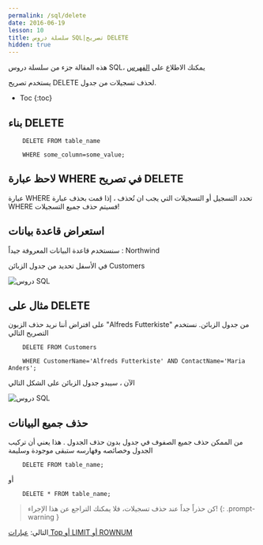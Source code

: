 ```yaml
---
permalink: /sql/delete
date: 2016-06-19
lesson: 10
title: سلسلة دروس SQL|تصريح DELETE
hidden: true
---
```


هذه المقالة جزء من سلسلة دروس SQL، يمكنك الاطلاع على [الفهرس](intro)



يستخدم تصريح DELETE لحذف تسجيلات من جدول.

* Toc
{:toc}

## بناء DELETE


		DELETE FROM table_name

		WHERE some_column=some_value;


## لاحظ عبارة WHERE في تصريح DELETE

عبارة WHERE تحدد التسجيل أو التسجيلات التي يجب ان تُحذف ، إذا قمت بحذف عبارة WHERE فسيتم حذف جميع التسجيلات!


## استعراض قاعدة بيانات

سنستخدم قاعدة البيانات المعروفة جيداً : Northwind


في الأسفل تحديد من جدول الزبائن Customers

![دروس SQL](/assets/customers.png)


## مثال على DELETE


على افتراض أننا نريد حذف الزبون "Alfreds Futterkiste" من جدول الزبائن. نستخدم التصريح التالي


		DELETE FROM Customers

		WHERE CustomerName='Alfreds Futterkiste' AND ContactName='Maria Anders';

الآن ، سيبدو جدول الزبائن على الشكل التالي

![دروس SQL](/assets/customers5.png)


## حذف جميع البيانات

من الممكن حذف جميع الصفوف في جدول بدون حذف الجدول . هذا يعني أن تركيب الجدول وخصائصه وفهارسه ستبقى موجودة وسليمة


		DELETE FROM table_name;


أو

		DELETE * FROM table_name;


> كن حذراً جداً عند حذف تسجيلات، فلا يمكنك التراجع عن هذا الإجراء!
{: .prompt-warning }

التالي: [عبارات Top أو LIMIT أو ROWNUM](top-limit-rownum)
